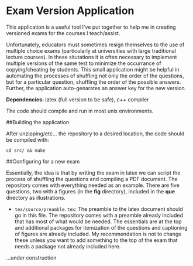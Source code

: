 Exam Version Application
========================

This application is a useful tool I've put together to help me in creating versioned exams for the courses I teach/assist.

Unfortunately, educators must sometimes resign themselves to the use of multiple choice exams (particularly at universities with large traditional lecture courses). In these situtations it is often necessary to implement multiple versions of the same test to minimize the occurrance of copying/cheating by students. This small application might be helpful in automating the processes of shuffling not only the order of the questions, but for a particular question, shuffling the order of the possible answers. Further, the application auto-genarates an answer key for the new version.

**Dependencies:** latex (full version to be safe), c++ compiler

The code should compile and run in most unix environments.

##Building the application

After unzipping/etc... the repository to a desired location, the code should be compiled with:
  
``
cd src/ && make
``
  

##Configuring for a new exam

Essentially, the idea is that by writing the exam in latex we can script the process of shuffling the questions and compiling a PDF document. The repository comes with everything needed as an example. There are five questions, two with a figures (in the **fig** directory), included in the **que** directory as illustrations.

- `tex/source/preamble.tex`:
  The preamble to the latex document should go in this file. The repository comes with a preamble already included that has most of what would be needed. The essentials are at the top and additional packages for itemization of the questions and captioning of figures are already included. My recommendation is not to change these unless you want to add something to the top of the exam that needs a package not already included here.

...under construction
